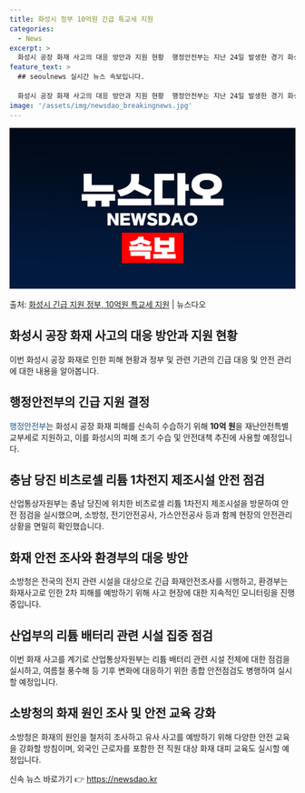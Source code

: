 ```yaml
---
title: 화성시 정부 10억원 긴급 특교세 지원
categories:
  - News
excerpt: >
  화성시 공장 화재 사고의 대응 방안과 지원 현황  행정안전부는 지난 24일 발생한 경기 화성시 공장화재 피해…
feature_text: >
  ## seoulnews 실시간 뉴스 속보입니다.

  화성시 공장 화재 사고의 대응 방안과 지원 현황  행정안전부는 지난 24일 발생한 경기 화성시 공장화재 피해…
image: '/assets/img/newsdao_breakingnews.jpg'
---
```


![뉴스다오 속보](/assets/img/newsdao_breakingnews.jpg)

<p>출처: <a href="https://newsdao.kr/4424" rel="dofollow">화성시 긴급 지원 정부, 10억원 특교세 지원</a> | 뉴스다오</p>

<h2 data-ke-size="size26">화성시 공장 화재 사고의 대응 방안과 지원 현황</h2>
이번 화성시 공장 화재로 인한 피해 현황과 정부 및 관련 기관의 긴급 대응 및 안전 관리에 대한 내용을 알아봅니다.

<h2 data-ke-size="size24">행정안전부의 긴급 지원 결정</h2>
<span style="color: #1a5490;">행정안전부</span>는 화성시 공장 화재 피해를 신속히 수습하기 위해 <b>10억 원</b>을 재난안전특별교부세로 지원하고, 이를 화성시의 피해 조기 수습 및 안전대책 추진에 사용할 예정입니다.

<h2 data-ke-size="size24">충남 당진 비츠로셀 리튬 1차전지 제조시설 안전 점검</h2>
산업통상자원부는 충남 당진에 위치한 비츠로셀 리튬 1차전지 제조시설을 방문하여 안전 점검을 실시했으며, 소방청, 전기안전공사, 가스안전공사 등과 함께 현장의 안전관리 상황을 면밀히 확인했습니다.

<h2 data-ke-size="size24">화재 안전 조사와 환경부의 대응 방안</h2>
소방청은 전국의 전지 관련 시설을 대상으로 긴급 화재안전조사를 시행하고, 환경부는 화재사고로 인한 2차 피해를 예방하기 위해 사고 현장에 대한 지속적인 모니터링을 진행 중입니다.

<h2 data-ke-size="size24">산업부의 리튬 배터리 관련 시설 집중 점검</h2>
이번 화재 사고를 계기로 산업통상자원부는 리튬 배터리 관련 시설 전체에 대한 점검을 실시하고, 여름철 풍수해 등 기후 변화에 대응하기 위한 종합 안전점검도 병행하여 실시할 예정입니다.

<h2 data-ke-size="size24">소방청의 화재 원인 조사 및 안전 교육 강화</h2>
소방청은 화재의 원인을 철저히 조사하고 유사 사고를 예방하기 위해 다양한 안전 교육을 강화할 방침이며, 외국인 근로자를 포함한 전 직원 대상 화재 대피 교육도 실시할 예정입니다. 

신속 뉴스 바로가기 👉 <a href="https://newsdao.kr" rel="dofollow">https://newsdao.kr</a>


